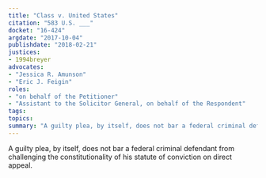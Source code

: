 ```yaml
---
title: "Class v. United States"
citation: "583 U.S. ___"
docket: "16-424"
argdate: "2017-10-04"
publishdate: "2018-02-21"
justices:
- 1994breyer
advocates:
- "Jessica R. Amunson"
- "Eric J. Feigin"
roles:
- "on behalf of the Petitioner"
- "Assistant to the Solicitor General, on behalf of the Respondent"
tags:
topics:
summary: "A guilty plea, by itself, does not bar a federal criminal defendant from challenging the constitutionality of his statute of conviction on direct appeal."
---
```

A guilty plea, by itself, does not bar a federal criminal defendant from challenging the constitutionality of his statute of conviction on direct appeal.

